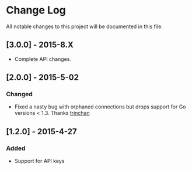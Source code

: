 # Change Log
All notable changes to this project will be documented in this file.

## [3.0.0] - 2015-8.X

- Complete API changes.


## [2.0.0] - 2015-5-02
### Changed
- Fixed a nasty bug with orphaned connections but drops support for Go versions < 1.3. Thanks [trinchan](https://github.com/sendgrid/sendgrid-go/pull/24)

## [1.2.0] - 2015-4-27
### Added
- Support for API keys

